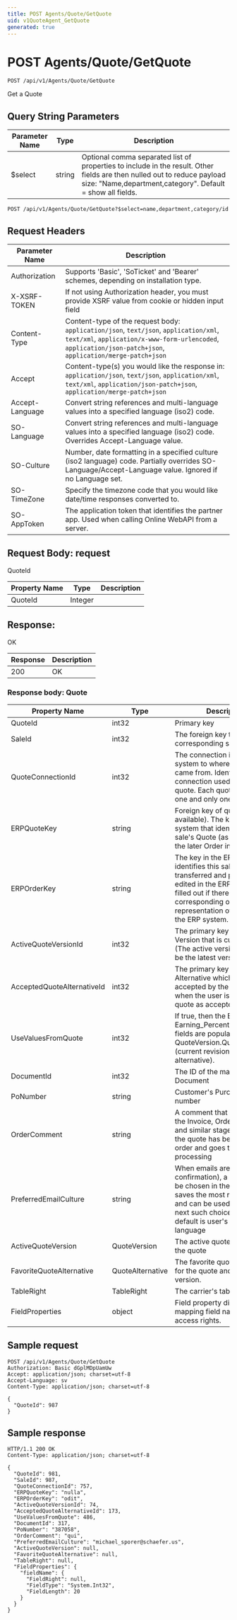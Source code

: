 ```yaml
---
title: POST Agents/Quote/GetQuote
uid: v1QuoteAgent_GetQuote
generated: true
---
```


# POST Agents/Quote/GetQuote

```http
POST /api/v1/Agents/Quote/GetQuote
```

Get a Quote







## Query String Parameters

| Parameter Name | Type |  Description |
|----------------|------|--------------|
| $select | string |  Optional comma separated list of properties to include in the result. Other fields are then nulled out to reduce payload size: "Name,department,category". Default = show all fields. |

```http
POST /api/v1/Agents/Quote/GetQuote?$select=name,department,category/id
```


## Request Headers

| Parameter Name | Description |
|----------------|-------------|
| Authorization  | Supports 'Basic', 'SoTicket' and 'Bearer' schemes, depending on installation type. |
| X-XSRF-TOKEN   | If not using Authorization header, you must provide XSRF value from cookie or hidden input field |
| Content-Type | Content-type of the request body: `application/json`, `text/json`, `application/xml`, `text/xml`, `application/x-www-form-urlencoded`, `application/json-patch+json`, `application/merge-patch+json` |
| Accept         | Content-type(s) you would like the response in: `application/json`, `text/json`, `application/xml`, `text/xml`, `application/json-patch+json`, `application/merge-patch+json` |
| Accept-Language | Convert string references and multi-language values into a specified language (iso2) code. |
| SO-Language | Convert string references and multi-language values into a specified language (iso2) code. Overrides Accept-Language value. |
| SO-Culture | Number, date formatting in a specified culture (iso2 language) code. Partially overrides SO-Language/Accept-Language value. Ignored if no Language set. |
| SO-TimeZone | Specify the timezone code that you would like date/time responses converted to. |
| SO-AppToken | The application token that identifies the partner app. Used when calling Online WebAPI from a server. |

## Request Body: request 

QuoteId 

| Property Name | Type |  Description |
|----------------|------|--------------|
| QuoteId | Integer |  |

## Response:

OK

| Response | Description |
|----------------|-------------|
| 200 | OK |

### Response body: Quote

| Property Name | Type |  Description |
|----------------|------|--------------|
| QuoteId | int32 | Primary key |
| SaleId | int32 | The foreign key to the corresponding sale |
| QuoteConnectionId | int32 | The connection in the CRM system to where this quote came from. Identifies the ERP connection used for this quote. Each quote is bound to one and only one connection. |
| ERPQuoteKey | string | Foreign key of quote (if available). The key in the ERP system that identifies this sale's Quote (as opposed to the later Order information) |
| ERPOrderKey | string | The key in the ERP system that identifies this sale's Order, as transferred and possibly later edited in the ERP system.  Only filled out if there exists a corresponding order representation of the quote in the ERP system. |
| ActiveQuoteVersionId | int32 | The primary key of the Quote Version that is currently active. (The active version will always be the latest version.) |
| AcceptedQuoteAlternativeId | int32 | The primary key of the Quote Alternative which was finally accepted by the customer. Set when the user is marking a quote as accepted. |
| UseValuesFromQuote | int32 | If true, then the Earning, Earning_Percent and Amount fields are populated from the QuoteVersion.QuoteAlternative (current revision, most-likely alternative). |
| DocumentId | int32 | The ID of the main Quote Document |
| PoNumber | string | Customer's Purchase order number |
| OrderComment | string | A comment that is intended for the Invoice, Order, Packing list and similar stages - AFTER the quote has become an order and goes to ERP for processing |
| PreferredEmailCulture | string | When emails are sent (offer or confirmation), a language can be chosen in the GUI; this field saves the most recent choice and can be used to default the next such choice. Default-default is user's current language |
| ActiveQuoteVersion | QuoteVersion | The active quote version for the quote |
| FavoriteQuoteAlternative | QuoteAlternative | The favorite quote alternative for the quote and active quote version. |
| TableRight | TableRight | The carrier's table right |
| FieldProperties | object | Field property dictionary mapping field names to field access rights. |

## Sample request

```http!
POST /api/v1/Agents/Quote/GetQuote
Authorization: Basic dGplMDpUamUw
Accept: application/json; charset=utf-8
Accept-Language: sv
Content-Type: application/json; charset=utf-8

{
  "QuoteId": 987
}
```

## Sample response

```http_
HTTP/1.1 200 OK
Content-Type: application/json; charset=utf-8

{
  "QuoteId": 981,
  "SaleId": 987,
  "QuoteConnectionId": 757,
  "ERPQuoteKey": "nulla",
  "ERPOrderKey": "odit",
  "ActiveQuoteVersionId": 74,
  "AcceptedQuoteAlternativeId": 173,
  "UseValuesFromQuote": 486,
  "DocumentId": 317,
  "PoNumber": "387058",
  "OrderComment": "qui",
  "PreferredEmailCulture": "michael_sporer@schaefer.us",
  "ActiveQuoteVersion": null,
  "FavoriteQuoteAlternative": null,
  "TableRight": null,
  "FieldProperties": {
    "fieldName": {
      "FieldRight": null,
      "FieldType": "System.Int32",
      "FieldLength": 20
    }
  }
}
```